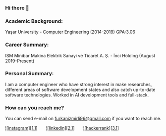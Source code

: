 ### Hi there 👋

### Academic Background:
Yaşar University - Computer Engineering (2014-2019) GPA:3.06
### Career Summary:
ISM Minibar Makina Elektrik Sanayi ve Ticaret A. Ş. - İnci Holding (August 2019-Present)
### Personal Summary:
I am a computer engineer who have strong interest in make researches, different areas of software development states and also catch up-to-date software technologies. Worked in AI development tools and full-stack.
<br>
### How can you reach me?
You can send e-mail on furkanizmirli96@gmail.com if you want to reach me.

<p>

[![instagram][1.1]][1] &nbsp; &nbsp; &nbsp;
[![linkedin][2.1]][2] &nbsp; &nbsp; &nbsp;
[![hackerrank][3.1]][3] &nbsp; &nbsp; &nbsp;

[1]: https://www.instagram.com/furkanizmirli_
[2]: www.linkedin.com/in/furkanizmirli
[3]: https://www.hackerrank.com/furkanizmirli96


</p>

<!--
**furkanizmirli96/furkanizmirli96** is a ✨ _special_ ✨ repository because its `README.md` (this file) appears on your GitHub profile.

Here are some ideas to get you started:

- 🔭 I’m currently working on ...
- 🌱 I’m currently learning ...
- 👯 I’m looking to collaborate on ...
- 🤔 I’m looking for help with ...
- 💬 Ask me about ...
- 📫 How to reach me: ...
- 😄 Pronouns: ...
- ⚡ Fun fact: ...
-->
